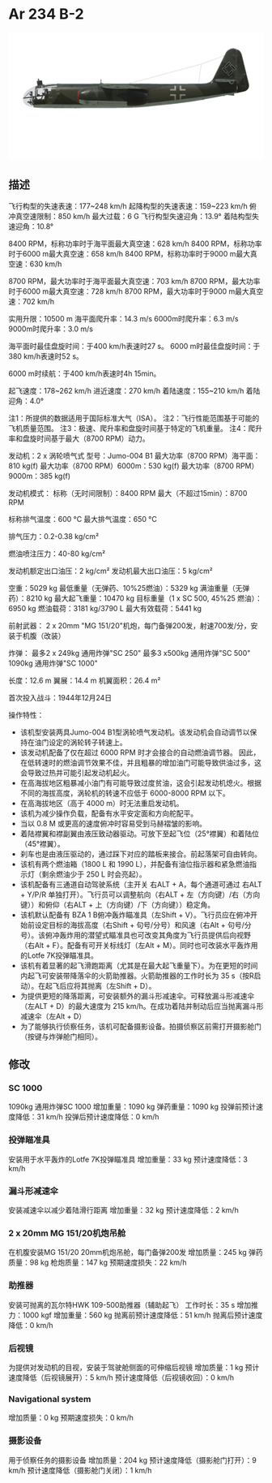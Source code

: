# Ar 234 B-2

![ar234b2](../images/ar234b2.png)

## 描述

飞行构型的失速表速：177~248 km/h
起降构型的失速表速：159~223 km/h
俯冲真空速限制：850 km/h
最大过载：6 G
飞行构型失速迎角：13.9°
着陆构型失速迎角：10.8°

8400 RPM，标称功率时于海平面最大真空速：628 km/h
8400 RPM，标称功率时于6000 m最大真空速：658 km/h
8400 RPM，标称功率时于9000 m最大真空速：630 km/h

8700 RPM，最大功率时于海平面最大真空速：703 km/h
8700 RPM，最大功率时于6000 m最大真空速：728 km/h
8700 RPM，最大功率时于9000 m最大真空速：702 km/h

实用升限：10500 m
海平面爬升率：14.3 m/s
6000m时爬升率：6.3 m/s
9000m时爬升率：3.0 m/s

海平面时最佳盘旋时间：于400 km/h表速时27 s。
6000 m时最佳盘旋时间：于380 km/h表速时52 s。

6000 m时续航：于400 km/h表速时4h 15min。

起飞速度：178~262 km/h
进近速度：270 km/h
着陆速度：155~210 km/h
着陆迎角：4.0°

注1：所提供的数据适用于国际标准大气（ISA）。
注2：飞行性能范围基于可能的飞机质量范围。
注3：极速、爬升率和盘旋时间基于特定的飞机重量。
注4：爬升率和盘旋时间基于最大（8700 RPM）动力。

发动机：2 x 涡轮喷气式
型号：Jumo-004 B1
最大功率（8700 RPM）海平面：810 kg(f)
最大功率（8700 RPM）6000m：530 kg(f)
最大功率（8700 RPM）9000m：385 kg(f)

发动机模式：
标称（无时间限制）：8400 RPM
最大（不超过15min）：8700 RPM

标称排气温度：600 °C
最大排气温度：650 °C

排气压力：0.2-0.38 kg/cm²

燃油喷注压力：40-80 kg/cm²

发动机额定出口油压：2 kg/cm²
发动机最大出口油压：5 kg/cm²

空重：5029 kg
最低重量（无弹药、10%25燃油）：5329 kg
满油重量（无弹药）：8210 kg
最大起飞重量：10470 kg
目标重量（1 x SC 500, 45%25 燃油）：6950 kg
燃油载荷：3181 kg/3790 L
最大有效载荷：5441 kg

前射武器：
2 x 20mm "MG 151/20"机炮，每门备弹200发，射速700发/分，安装于机腹（改装）

炸弹：
最多2 x 249kg 通用炸弹"SC 250"
最多3 x500kg 通用炸弹"SC 500"
1090kg 通用炸弹"SC 1000"

长度：12.6 m
翼展：14.4 m
机翼面积：26.4 m²

首次投入战斗：1944年12月24日

操作特性：
- 该机型安装两具Jumo-004 B1型涡轮喷气发动机。该发动机会自动调节以保持在油门设定的涡轮转子转速上。
- 该发动机配备了仅在超过 6000 RPM 时才会接合的自动燃油调节器。
因此，在低转速时的燃油调节效果不佳，并且粗暴的增加油门可能导致供油过多，这会导致过热并可能引起发动机起火。
- 在高海拔地区粗暴减小油门有可能导致过度贫油，这会引起发动机熄火。根据不同的海拔高度，涡轮机的转速不应低于 6000-8000 RPM 以下。
- 在高海拔地区（高于 4000 m）时无法重启发动机。
- 该机为减少操作负载，配备有水平安定面和方向舵配平。
- 当以 0.8 M 或更高的速度俯冲时容易受到马赫褶皱的影响。
- 着陆襟翼和襟副翼由液压致动器驱动。可放下至起飞位（25°襟翼）和着陆位（45°襟翼）。
- 刹车也是由液压驱动的，通过踩下对应的踏板来接合。前起落架可自由转向。
- 该机有两个燃油箱（1800 L 和 1990 L），并配备有油位指示器和紧急燃油指示灯（剩余燃油少于 250 L 时会亮起）。
- 该机配备有三通道自动驾驶系统（主开关 右ALT + A，每个通道可通过 右ALT + Y/P/R 单独打开）。飞行员可以调整航向（右ALT + 左（方向键）/右（方向键））和俯仰（右ALT + 上（方向键）/下（方向键））稳定角。
- 该机默认配备有 BZA 1 B俯冲轰炸瞄准具（左Shift + V）。飞行员应在俯冲开始前设定目标的海拔高度（右Shift + 句号/分号）和风速（右Alt + 句号/分号）。该俯冲轰炸用的潜望式瞄准具也可改变其角度为飞行员提供后向视野（右Alt + F）。配备有可开关标线灯（左Alt + M）。同时也可改装水平轰炸用的Lotfe 7K投弹瞄准具。
- 该机有着显著的起飞滑跑距离（尤其是在最大起飞重量下）。为在更短的时间内起飞可安装带降落伞的火箭助推器。火箭助推器的工作时长为 35 s（按R启动）。在起飞后应将其抛离（左Shift + D）。
- 为提供更短的降落距离，可安装额外的漏斗形减速伞。可释放漏斗形减速伞（左ALT + D）的最大速度为 215 km/h。在成功着陆并制动后应当抛离漏斗形减速伞（左Alt + D）
- 为了能够执行侦察任务，该机可配备摄影设备。拍摄侦察区前需打开摄影舱门（按键与炸弹舱门相同）。

## 修改


### SC 1000

1090kg 通用炸弹SC 1000
增加重量：1090 kg
弹药重量：1090 kg
投弹前预计速度降低：31 km/h
投弹后预计速度降低：0 km/h

### 投弹瞄准具

安装用于水平轰炸的Lotfe 7K投弹瞄准具
增加重量：33 kg
预计速度降低：3 km/h

### 漏斗形减速伞

安装减速伞以减少着陆滑行距离
增加重量：32 kg
预计速度降低：2 km/h

### 2 x 20mm MG 151/20机炮吊舱

在机腹安装MG 151/20 20mm机炮吊舱，每门备弹200发
增加质量：245 kg
弹药质量：98 kg
枪炮质量：147 kg
预期速度损失：22 km/h

### 助推器

安装可抛离的瓦尔特HWK 109-500助推器（辅助起飞）
工作时长：35 s
增加推力：1000 kgf
增加重量：560 kg
抛离前预计速度降低：51 km/h
抛离后预计速度降低：0 km/h

### 后视镜

为提供对发动机的目视，安装于驾驶舱侧面的可伸缩后视镜
增加质量：1 kg
预计速度降低（后视镜展开）：5 km/h
预计速度降低（后视镜收回）：0 km/h

### Navigational system


增加质量：0 kg
预期速度损失：0 km/h

### 摄影设备

用于侦察任务的摄影设备
增加质量：204 kg
预计速度降低（摄影舱门打开）：9 km/h
预计速度降低（摄影舱门关闭）：1 km/h